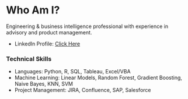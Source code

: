 # Who Am I?

Engineering & business intelligence professional with experience in advisory and product management.
* LinkedIn Profile: [Click Here](https://www.linkedin.com/in/woonsup-kim)

### Technical Skills
* Languages: Python, R, SQL, Tableau, Excel/VBA
* Machine Learning: Linear Models, Random Forest, Gradient Boosting, Naive Bayes, KNN, SVM
* Project Management: JIRA, Confluence, SAP, Salesforce


